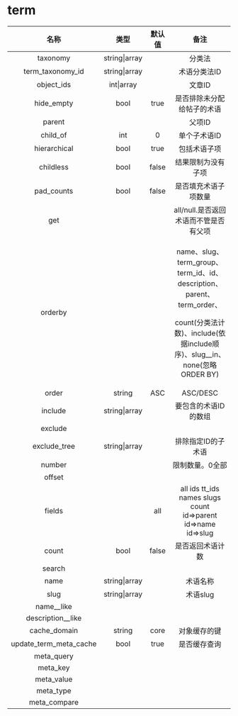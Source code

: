 # term



|             名称            |       类型      |  默认值  |                                                                    备注                                                                    |
| :-----------------------: | :-----------: | :---: | :--------------------------------------------------------------------------------------------------------------------------------------: |
|          taxonomy         | string\|array |       |                                                                    分类法                                                                   |
|     term\_taxonomy\_id    | string\|array |       |                                                                  术语分类法ID                                                                 |
|        object\_ids        |   int\|array  |       |                                                                   文章ID                                                                   |
|        hide\_empty        |      bool     |  true |                                                               是否排除未分配给帖子的术语                                                              |
|           parent          |               |       |                                                                   父项ID                                                                   |
|         child\_of         |      int      |   0   |                                                                  单个子术语ID                                                                 |
|        hierarchical       |      bool     |  true |                                                                  包括术语子项                                                                  |
|         childless         |      bool     | false |                                                                 结果限制为没有子项                                                                |
|        pad\_counts        |      bool     | false |                                                                是否填充术语子项数量                                                                |
|            get            |               |       |                                                          all/null.是否返回术语而不管是否有父项                                                         |
|          orderby          |               |       | <p>name、slug、term_group、term_id、id、description、parent、term_order、</p><p> count(分类法计数)、include(依据include顺序)、slug__in、none(忽略ORDER BY)</p> |
|           order           |     string    |  ASC  |                                                                 ASC/DESC                                                                 |
|          include          | string\|array |       |                                                                要包含的术语ID的数组                                                               |
|          exclude          |               |       |                                                                                                                                          |
|       exclude\_tree       | string\|array |       |                                                                排除指定ID的子术语                                                                |
|           number          |               |       |                                                                 限制数量。0全部                                                                 |
|           offset          |               |       |                                                                                                                                          |
|           fields          |               |  all  |                                      all ids tt\_ids names slugs count id=>parent id=>name id=>slug                                      |
|           count           |      bool     | false |                                                                 是否返回术语计数                                                                 |
|           search          |               |       |                                                                                                                                          |
|            name           | string\|array |       |                                                                   术语名称                                                                   |
|            slug           | string\|array |       |                                                                  术语slug                                                                  |
|        name\_\_like       |               |       |                                                                                                                                          |
|    description\_\_like    |               |       |                                                                                                                                          |
|       cache\_domain       |     string    |  core |                                                                  对象缓存的键                                                                  |
| update\_term\_meta\_cache |      bool     |  true |                                                                  是否缓存查询                                                                  |
|        meta\_query        |               |       |                                                                                                                                          |
|         meta\_key         |               |       |                                                                                                                                          |
|        meta\_value        |               |       |                                                                                                                                          |
|         meta\_type        |               |       |                                                                                                                                          |
|       meta\_compare       |               |       |                                                                                                                                          |

